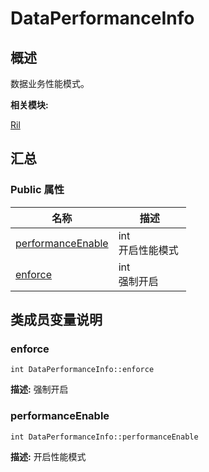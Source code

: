 # DataPerformanceInfo


## 概述

数据业务性能模式。

**相关模块:**

[Ril](_ril.md)


## 汇总


### Public 属性

  | 名称 | 描述 | 
| -------- | -------- |
| [performanceEnable](#performanceenable) | int<br/>开启性能模式&nbsp; | 
| [enforce](#enforce) | int<br/>强制开启&nbsp; | 


## 类成员变量说明


### enforce

  
```
int DataPerformanceInfo::enforce
```
**描述:**
强制开启


### performanceEnable

  
```
int DataPerformanceInfo::performanceEnable
```
**描述:**
开启性能模式
